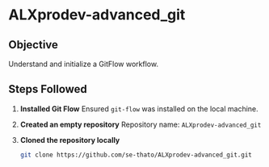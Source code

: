 # ALXprodev-advanced_git

## Objective
Understand and initialize a GitFlow workflow.

## Steps Followed

1. **Installed Git Flow** 
   Ensured `git-flow` was installed on the local machine.

2. **Created an empty repository**
   Repository name: `ALXprodev-advanced_git`

3. **Cloned the repository locally**
   ```bash
   git clone https://github.com/se-thato/ALXprodev-advanced_git.git
